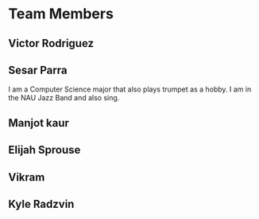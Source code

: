# Team Members

## Victor Rodriguez
## Sesar Parra

I am a Computer Science major that also plays trumpet as a hobby. I am in the NAU Jazz Band and also sing.
 
## Manjot kaur
## Elijah Sprouse
## Vikram
## Kyle Radzvin
